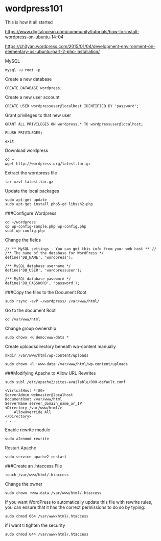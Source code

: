 # wordpress101
This is how it all started

https://www.digitalocean.com/community/tutorials/how-to-install-wordpress-on-ubuntu-14-04

https://ch0yan.wordpress.com/2015/01/04/development-environment-on-elementary-os-ubuntu-part-2-php-installation/

MySQL

    mysql -u root -p

Create a new database

    CREATE DATABASE wordpress;

Create a new user account

    CREATE USER wordpressuser@localhost IDENTIFIED BY 'password';

Grant privileges to that new user

    GRANT ALL PRIVILEGES ON wordpress.* TO wordpressuser@localhost;
    
    FLUSH PRIVILEGES;

    exit

Download wordpress

    cd ~
    wget http://wordpress.org/latest.tar.gz

Extract the wordpress file

    tar xzvf latest.tar.gz

Update the local packages

    sudo apt-get update
    sudo apt-get install php5-gd libssh2-php

###Configure Wordpress

    cd ~/wordpress
    cp wp-config-sample.php wp-config.php
    subl wp-config.php

Change the fields

    // ** MySQL settings - You can get this info from your web host ** //
    /** The name of the database for WordPress */
    define('DB_NAME', 'wordpress');

    /** MySQL database username */
    define('DB_USER', 'wordpressuser');

    /** MySQL database password */
    define('DB_PASSWORD', 'password');

###Copy the files to the Document Root

    sudo rsync -avP ~/wordpress/ /var/www/html/

Go to the document Root

    cd /var/www/html

Change group ownership

    sudo chown -R demo:www-data *

Create uploadsdirectory beneath wp-content manually

    mkdir /var/www/html/wp-content/uploads

    sudo chown -R :www-data /var/www/html/wp-content/uploads

###Modifying Apache to Allow URL Rewrites

    sudo subl /etc/apache2/sites-available/000-default.conf

    <VirtualHost *:80>
    ServerAdmin webmaster@localhost
    DocumentRoot /var/www/html
    ServerName server_domain_name_or_IP
    <Directory /var/www/html/>
        AllowOverride All
    </Directory>
    . . .

Enable rewrite module

    sudo a2enmod rewrite

Restart Apache

    sudo service apache2 restart


###Create an .htaccess File

    touch /var/www/html/.htaccess

Change the owner

    sudo chown :www-data /var/www/html/.htaccess

If you want WordPress to automatically update this file with rewrite rules, you can ensure that it has the correct permissions to do so by typing:

    sudo chmod 664 /var/www/html/.htaccess

if i want ti tighten the security

    sudo chmod 644 /var/www/html/.htaccess